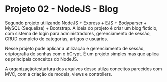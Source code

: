 # Projeto 02 - NodeJS - Blog
Segundo projeto utilizando NodeJS + Express + EJS + Bodyparser + MySQL (Sequelize) + Bootstrap.
A ideia do projeto é criar um blog fictício, com sistema de login para administradores, gerenciamento de sessão, CRUD completo de categorias, artigos e usuários.

Nesse projeto pude aplicar a utilização e gerenciamento de sessão, criptografia de senhas com o bCrypt. É um projeto simples mas que aplica os principais conceitos do NodeJS. 

A organização/esturtura dos arquivos desse utilza conceitos parecidos com MVC, com a criação de models, views e controllers.
